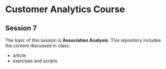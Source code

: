 # Customer Analytics Course

## Session 7

The topic of this session is **Association Analysis**. This repository includes the content discussed in class:

  - article
  - exercises and scripts